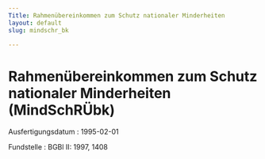 ```yaml
---
Title: Rahmenübereinkommen zum Schutz nationaler Minderheiten
layout: default
slug: mindschr_bk

---
```


# Rahmenübereinkommen zum Schutz nationaler Minderheiten (MindSchRÜbk)

Ausfertigungsdatum
:   1995-02-01

Fundstelle
:   BGBl II: 1997, 1408

